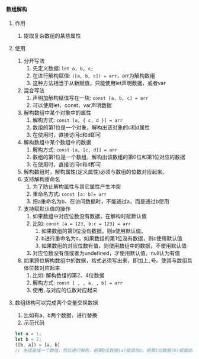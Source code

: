 
#### 数组解构
1. 作用
   1) 提取复杂数组的某些属性

2. 使用
   1) 分开写法
      1) 先定义数据: `let a, b, c;`
      2) 在进行解构赋值: `([a, b, c]) = arr`，arr为解构数组
      3) 这种方法相当于从新赋值，只能使用let声明数据，或者var
   2) 混合写法
      1) 声明加解构赋值写在一块: `const [a, b, c] = arr`
      2) 可以使用let、const、var声明数据
   3) 解构数组中某个对象中的属性
      1) 解构方式: `const [a, { c, d }] = arr`
      2) 数组的第1位是一个对象，解构出该对象的c和d属性
      3) 在使用时，直接访问c和d即可
   4) 解构数组中某个数组中的数据
      1) 解构方式: `const [a, [c, d]] = arr`
      2) 数组的第1位是一个数组，解构出该数组的第0位和第1位对应的数据
      3) 在使用时，直接访问c和d即可
   5) 解构数组时，解构属性(定义属性)必须与数组的位数对应起来。
   6) 支持解构重命名
      1) 为了防止解构属性与其它属性产生冲突
      2) 重命名方式: `const [a: b]= arr`
      3) 把a重命名为b，在访问数据时，不能通过a，而是通过b使用
   7) 支持赋默认值的操作
      1) 如果数组中对应位数没有数据，在解构时赋默认值
      2) 比如: `const [a = 123, b:c = 123] = arr`
         1) 如果数组的第0位没有数据，则a使用默认值。
         2) b进行重命名为c，如果数组的第1位没有数据，则c使用默认值
         3) 如果数组的对应位数有值，则使用数组中的数据，不使用默认值
      3) 对应位数没有值或者为undefined，才使用默认值。null认为有值
   8) 如果跨位解构数组中的数据，格式必须写出来，即加上`,`号。使其与数组具体位数对应起来
      1) 比如: 解构数组的第2、4位数据
      2) 解构方式: `const [ , , a, , b] = arr`
      3) 使用`,`与对应的位数对应起来


3. 数组结构可以完成两个变量交换数据
   1) 比如有a、b两个数据，进行替换
   2) 示范代码
   ```js
   let a = 1;
   let b = 2;
   ([b, a]) = [a, b]
   // 先组装成一个数组，然后进行解构，把第0位数据(a)赋值给b，把第1位数据(b)赋值给a
   ```


